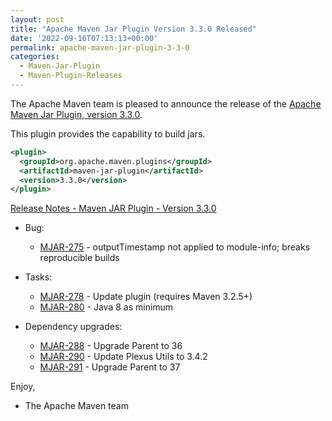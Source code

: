 ```yaml
---
layout: post
title: "Apache Maven Jar Plugin Version 3.3.0 Released"
date: '2022-09-16T07:13:13+00:00'
permalink: apache-maven-jar-plugin-3-3-0
categories:
  - Maven-Jar-Plugin
  - Maven-Plugin-Releases
---
```

The Apache Maven team is pleased to announce the release of the
[Apache Maven Jar Plugin, version 3.3.0](https://maven.apache.org/plugins/maven-jar-plugin/).

This plugin provides the capability to build jars.

```xml
<plugin>
  <groupId>org.apache.maven.plugins</groupId>
  <artifactId>maven-jar-plugin</artifactId>
  <version>3.3.0</version>
</plugin>
```

<!-- more -->

[Release Notes - Maven JAR Plugin - Version 3.3.0](https://issues.apache.org/jira/secure/ReleaseNote.jspa?projectId=12317526&version=12351126)

* Bug:

    * [MJAR-275](https://issues.apache.org/jira/browse/MJAR-275) - outputTimestamp not applied to module-info; breaks reproducible builds

* Tasks:

    * [MJAR-278](https://issues.apache.org/jira/browse/MJAR-278) - Update plugin (requires Maven 3.2.5+)
    * [MJAR-280](https://issues.apache.org/jira/browse/MJAR-280) - Java 8 as minimum

* Dependency upgrades:

    * [MJAR-288](https://issues.apache.org/jira/browse/MJAR-288) - Upgrade Parent to 36
    * [MJAR-290](https://issues.apache.org/jira/browse/MJAR-290) - Update Plexus Utils to 3.4.2
    * [MJAR-291](https://issues.apache.org/jira/browse/MJAR-291) - Upgrade Parent to 37

Enjoy,

- The Apache Maven team
